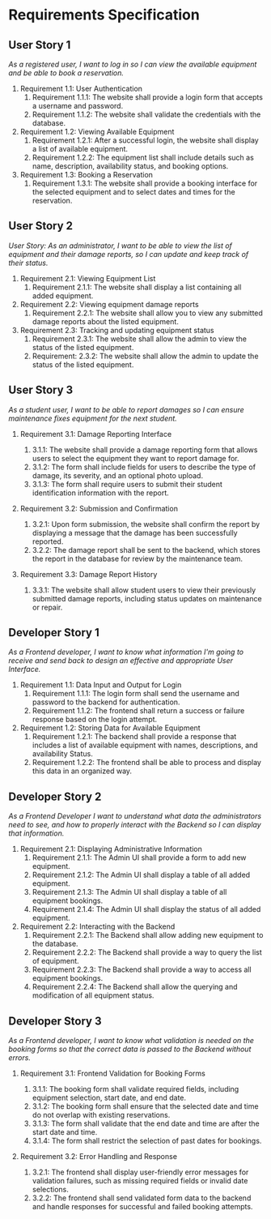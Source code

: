 # Requirements Specification

## User Story 1
_As a registered user, I want to log in so I can view the available equipment and be able to book a reservation._
1. Requirement 1.1: User Authentication
    1. Requirement 1.1.1: The website shall provide a login form that accepts a username and password.
    2. Requirement 1.1.2: The website shall validate the credentials with the database.
2. Requirement 1.2: Viewing Available Equipment
   1. Requirement 1.2.1: After a successful login, the website shall display a list of available equipment.
   2. Requirement 1.2.2: The equipment list shall include details such as name, description, availability status, and booking options.
3.  Requirement 1.3: Booking a Reservation 
    1. Requirement 1.3.1: The website shall provide a booking interface for the selected equipment and to select dates and times for the reservation.

## User Story 2
_User Story: As an administrator, I want to be able to view the list of equipment and their damage reports, so I can update and keep track of their status._
1. Requirement 2.1: Viewing Equipment List
    1. Requirement 2.1.1: The website shall display a list containing all added equipment.
2. Requirement 2.2: Viewing equipment damage reports
    1. Requirement 2.2.1: The website shall allow you to view any submitted damage reports about the listed equipment.
3. Requirement 2.3: Tracking and updating equipment status
    1. Requirement 2.3.1: The website shall allow the admin to view the status of the listed equipment.
    2. Requirement: 2.3.2: The website shall allow the admin to update the status of the listed equipment.
  
## User Story 3
_As a student user, I want to be able to report damages so I can ensure maintenance fixes equipment for the next student._
1. Requirement 3.1: Damage Reporting Interface
	1. 3.1.1: The website shall provide a damage reporting form that allows users to select the equipment they want to report damage for.
	2. 3.1.2: The form shall include fields for users to describe the type of damage, its severity, and an optional photo upload.
	3. 3.1.3: The form shall require users to submit their student identification information with the report.

2. Requirement 3.2: Submission and Confirmation
	1. 3.2.1: Upon form submission, the website shall confirm the report by displaying a message that the damage has been successfully reported.
	2. 3.2.2: The damage report shall be sent to the backend, which stores the report in the database for review by the maintenance team.

3. Requirement 3.3: Damage Report History
	1. 3.3.1: The website shall allow student users to view their previously submitted damage reports, including status updates on maintenance or repair.

## Developer Story 1
_As a Frontend developer, I want to know what information I'm going to receive and send back to design an effective and appropriate User Interface._
1. Requirement 1.1: Data Input and Output for Login
   1. Requirement 1.1.1: The login form shall send the username and password to the backend for authentication.
   2. Requirement 1.1.2: The frontend shall return a success or failure response based on the login attempt.
2. Requirement 1.2: Storing Data for Available Equipment
   1. Requirement 1.2.1: The backend shall provide a response that includes a list of available equipment with names, descriptions, and availability Status.
   2. Requirement 1.2.2: The frontend shall be able to process and display this data in an organized way.

## Developer Story 2
_As a Frontend Developer I want to understand what data the administrators need to see, and how to properly interact with the Backend so I can display that information._
1. Requirement 2.1: Displaying Administrative Information
   1. Requirement 2.1.1: The Admin UI shall provide a form to add new equipment.
   2. Requirement 2.1.2: The Admin UI shall display a table of all added equipment.
   3. Requirement 2.1.3: The Admin UI shall display a table of all equipment bookings.
   4. Requirement 2.1.4: The Admin UI shall display the status of all added equipment.
2. Requirement 2.2: Interacting with the Backend
   1. Requirement 2.2.1: The Backend shall allow adding new equipment to the database.
   2. Requirement 2.2.2: The Backend shall provide a way to query the list of equipment.
   3. Requirement 2.2.3: The Backend shall provide a way to access all equipment bookings.
   4. Requirement 2.2.4: The Backend shall allow the querying and modification of all equipment status.
  
## Developer Story 3
_As a Frontend developer, I want to know what validation is needed on the booking forms so that the correct data is passed to the Backend without errors._

1. Requirement 3.1: Frontend Validation for Booking Forms
    1. 3.1.1: The booking form shall validate required fields, including equipment selection, start date, and end date.
    2. 3.1.2: The booking form shall ensure that the selected date and time do not overlap with existing reservations.
    3. 3.1.3: The form shall validate that the end date and time are after the start date and time.
    4. 3.1.4: The form shall restrict the selection of past dates for bookings.

2. Requirement 3.2: Error Handling and Response
    1. 3.2.1: The frontend shall display user-friendly error messages for validation failures, such as missing required fields or invalid date selections.
    1. 3.2.2: The frontend shall send validated form data to the backend and handle responses for successful and failed booking attempts.
